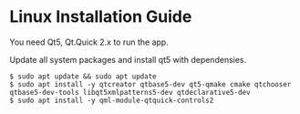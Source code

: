 # Linux Installation Guide

You need Qt5, Qt.Quick 2.x to run the app.

Update all system packages and install qt5 with dependensies.

```
$ sudo apt update && sudo apt update
$ sudo apt install -y qtcreator qtbase5-dev qt5-qmake cmake qtchooser qtbase5-dev-tools libqt5xmlpatterns5-dev qtdeclarative5-dev
$ sudo apt install -y qml-module-qtquick-controls2
```
